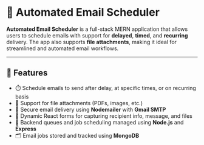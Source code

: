 # 📧 Automated Email Scheduler

**Automated Email Scheduler** is a full-stack MERN application that allows users to schedule emails with support for **delayed**, **timed**, and **recurring** delivery. The app also supports **file attachments**, making it ideal for streamlined and automated email workflows.

---

## 🚀 Features

- ⏱️ Schedule emails to send after delay, at specific times, or on recurring basis
- 📎 Support for file attachments (PDFs, images, etc.)
- 📨 Secure email delivery using **Nodemailer** with **Gmail SMTP**
- 🧾 Dynamic React forms for capturing recipient info, message, and files
- 🧠 Backend queues and job scheduling managed using **Node.js** and **Express**
- 🗂️ Email jobs stored and tracked using **MongoDB**
